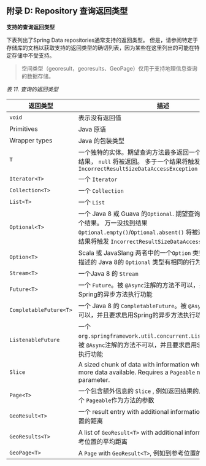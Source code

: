 ## 附录 D: Repository 查询返回类型

**支持的查询返回类型**

下表列出了Spring Data repositories通常支持的返回类型。 但是，请参阅特定于存储库的文档以获取支持的返回类型的确切列表，因为某些在这里列出的可能在特定存储中不受支持。

> 空间类型（georesult，georesults、GeoPage）仅用于支持地理信息查询的数据存储。

*表 11. 查询的返回类型*

| 返回类型                   | 描述                                       |
| ---------------------- | ---------------------------------------- |
| `void`                 | 表示没有返回值                                  |
| Primitives             | Java 原语                                  |
| Wrapper types          | Java 的包装类型                               |
| `T`                    | 一个独特的实体。期望查询方法最多返回一个结果。 万一没有结果， `null` 将被返回。 多于一个结果将触发 `IncorrectResultSizeDataAccessException` |
| `Iterator<T>`          | 一个 `Iterator`                            |
| `Collection<T>`        | 一个 `Collection`                          |
| `List<T>`              | 一个 `List`                                |
| `Optional<T>`          | 一个 Java 8 或 Guava 的`Optional`. 期望查询方法最多返回一个结果。 万一没找到结果 `Optional.empty()`/`Optional.absent()` 将被返回。 多于一个结果将触发 `IncorrectResultSizeDataAccessException` |
| `Option<T>`            | Scala 或 JavaSlang 两者中的一个`Option` 类型. 语义上和上面描述的 Java 8的 `Optional` 类型有相同的行为 |
| `Stream<T>`            | 一个Java 8 的 `Stream`                      |
| `Future<T>`            | 一个 `Future`。被 `@Async`注解的方法不可以，并且要求启用Spring的异步方法执行功能 |
| `CompletableFuture<T>` | 一个 Java 8 的 `CompletableFuture`。被 `@Async`注解的方法不可以，并且要求启用Spring的异步方法执行功能 |
| `ListenableFuture`     | 一个 `org.springframework.util.concurrent.ListenableFuture`。 被 `@Async`注解的方法不可以，并且要求启用Spring的异步方法执行功能 |
| `Slice`                | A sized chunk of data with information whether there is more data available. Requires a `Pageable` method parameter. |
| `Page<T>`              | 一个包含额外信息的 `Slice` , 例如返回结果的总数量。需要一个 `Pageable`作为方法的参数 |
| `GeoResult<T>`         | 一个 result entry with additional information, 例如到参考位置的距离 |
| `GeoResults<T>`        | A list of `GeoResult<T>` with additional information, 例如到参考位置的平均距离 |
| `GeoPage<T>`           | A `Page` with `GeoResult<T>`, 例如到参考位置的平均距离 |


